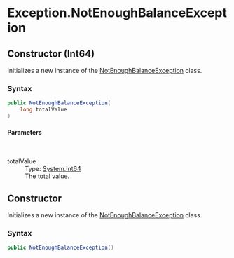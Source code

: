 # Exception.NotEnoughBalanceException
## Constructor (Int64)
 

Initializes a new instance of the <a href="T_Iota_Lib_CSharp_Api_Exception_NotEnoughBalanceException">NotEnoughBalanceException</a> class.



### Syntax


```cs
public NotEnoughBalanceException(
	long totalValue
)
```


#### Parameters
&nbsp;<dl><dt>totalValue</dt><dd>Type: <a href="http://msdn2.microsoft.com/en-us/library/6yy583ek" target="_blank">System.Int64</a><br />The total value.</dd></dl>


## Constructor 
 

Initializes a new instance of the <a href="T_Iota_Lib_CSharp_Api_Exception_NotEnoughBalanceException">NotEnoughBalanceException</a> class.



### Syntax


```cs
public NotEnoughBalanceException()
```



